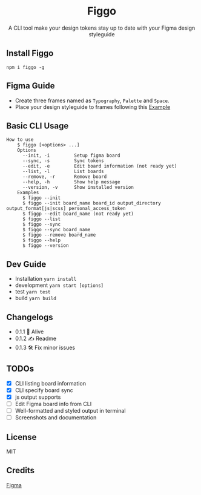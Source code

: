 <h1 align="center">Figgo</h1>
<p align="center">A CLI tool make your design tokens stay up to date with your Figma design styleguide</p>

## Install Figgo

`npm i figgo -g`

## Figma Guide

- Create three frames named as `Typography`, `Palette` and `Space`.
- Place your design styleguide to frames following this [Example](https://www.figma.com/file/ULXceywc0RjE0MFYNgOiZDrl/Figgo)

## Basic CLI Usage

```shell
How to use
    $ figgo [<options> ...]
    Options
      --init, -i         Setup figma board
      --sync, -s         Sync tokens
      --edit, -e         Edit board information (not ready yet)
      --list, -l         List boards
      --remove, -r       Remove board
      --help, -h         Show help message
      --version, -v      Show installed version
    Examples
      $ figgo --init
      $ figgo --init board_name board_id output_directory output_format[js|scss] personal_access_token
      $ figgp --edit board_name (not ready yet)
      $ figgo --list
      $ figgo --sync
      $ figgo --sync board_name
      $ figgo --remove board_name
      $ figgo --help
      $ figgo --version
```

## Dev Guide

- Installation
  `yarn install`
- development
  `yarn start [options]`
- test
  `yarn test`
- build
  `yarn build`
  
  
## Changelogs

- 0.1.1 🚀 Alive
- 0.1.2 ✍️ Readme
- 0.1.3 🛠 Fix minor issues
  
## TODOs

- [x] CLI listing board information
- [x] CLI specify board sync
- [x] js output supports
- [ ] Edit Figma board info from CLI
- [ ] Well-formatted and styled output in terminal 
- [ ] Screenshots and documentation

## License

MIT

## Credits

[Figma](https://www.figma.com)
